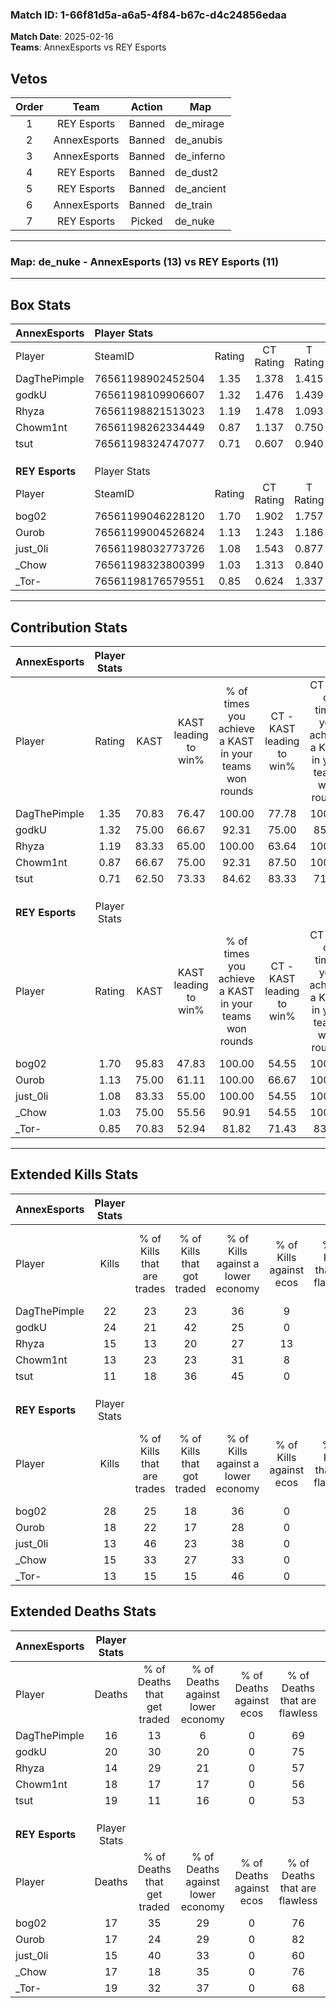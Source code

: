 ### Match ID: 1-66f81d5a-a6a5-4f84-b67c-d4c24856edaa  
**Match Date**: 2025-02-16  
**Teams**: AnnexEsports vs REY Esports  

## Vetos  

| Order | Team | Action | Map |
| :---: | :--: | :----: | --- |
| 1 | REY Esports | Banned | de_mirage |
| 2 | AnnexEsports | Banned | de_anubis |
| 3 | AnnexEsports | Banned | de_inferno |
| 4 | REY Esports | Banned | de_dust2 |
| 5 | REY Esports | Banned | de_ancient |
| 6 | AnnexEsports | Banned | de_train |
| 7 | REY Esports | Picked | de_nuke |

---  

### **Map**: de_nuke - AnnexEsports (13) vs REY Esports (11)  
---  

## Box Stats  

| **AnnexEsports** | Player Stats      |        |           |          |       |      |       |         |        |      |     |
| :- | :- | :-: | :-: | :-: | :-: | :-: | :-: | :-: | :-: | :-: | :-: |
| Player           | SteamID           | Rating | CT Rating | T Rating | KAST  | ADR  | Kills | Assists | Deaths | K/D  | HS% |
| DagThePimple     | 76561198902452504 |  1.35  |   1.378   |  1.415   | 70.83 | 93.9 |  22   |    8    |   16   | 1.38 | 40  |
| godkU            | 76561198109906607 |  1.32  |   1.476   |  1.439   | 75.00 | 88.3 |  24   |    3    |   20   | 1.20 | 50  |
| Rhyza            | 76561198821513023 |  1.19  |   1.478   |  1.093   | 83.33 | 80.5 |  15   |    9    |   14   | 1.07 | 66  |
| Chowm1nt         | 76561198262334449 |  0.87  |   1.137   |  0.750   | 66.67 | 70.2 |  13   |    8    |   18   | 0.72 | 46  |
| tsut             | 76561198324747077 |  0.71  |   0.607   |  0.940   | 62.50 | 61.5 |  11   |    6    |   19   | 0.58 | 63  |
|                  |                   |        |           |          |       |      |       |         |        |      |     |
|                  |                   |        |           |          |       |      |       |         |        |      |     |
|                  |                   |        |           |          |       |      |       |         |        |      |     |
| **REY Esports**  | Player Stats      |        |           |          |       |      |       |         |        |      |     |
| Player           | SteamID           | Rating | CT Rating | T Rating | KAST  | ADR  | Kills | Assists | Deaths | K/D  | HS% |
| bog02            | 76561199046228120 |  1.70  |   1.902   |  1.757   | 95.83 | 93.7 |  28   |    1    |   17   | 1.65 | 28  |
| Ourob            | 76561199004526824 |  1.13  |   1.243   |  1.186   | 75.00 | 74.3 |  18   |    2    |   17   | 1.06 | 66  |
| just_0li         | 76561198032773726 |  1.08  |   1.543   |  0.877   | 83.33 | 72.0 |  13   |   10    |   15   | 0.87 | 53  |
| _Chow            | 76561198323800399 |  1.03  |   1.313   |  0.840   | 75.00 | 74.8 |  15   |    5    |   17   | 0.88 | 86  |
| _Tor-            | 76561198176579551 |  0.85  |   0.624   |  1.337   | 70.83 | 64.4 |  13   |    4    |   19   | 0.68 | 53  |
---  

## Contribution Stats  

| **AnnexEsports** | Player Stats |       |                      |                                                        |                           |                                                             |                          |                                                            |
| :- | :-: | :-: | :-: | :-: | :-: | :-: | :-: | :-: |
| Player           |    Rating    | KAST  | KAST leading to win% | % of times you achieve a KAST in your teams won rounds | CT - KAST leading to win% | CT - % of times you achieve a KAST in your teams won rounds | T - KAST leading to win% | T - % of times you achieve a KAST in your teams won rounds |
| DagThePimple     |     1.35     | 70.83 |        76.47         |                         100.00                         |           77.78           |                           100.00                            |          75.00           |                           100.00                           |
| godkU            |     1.32     | 75.00 |        66.67         |                         92.31                          |           75.00           |                            85.71                            |          60.00           |                           100.00                           |
| Rhyza            |     1.19     | 83.33 |        65.00         |                         100.00                         |           63.64           |                           100.00                            |          66.67           |                           100.00                           |
| Chowm1nt         |     0.87     | 66.67 |        75.00         |                         92.31                          |           87.50           |                           100.00                            |          62.50           |                           83.33                            |
| tsut             |     0.71     | 62.50 |        73.33         |                         84.62                          |           83.33           |                            71.43                            |          66.67           |                           100.00                           |
|                  |              |       |                      |                                                        |                           |                                                             |                          |                                                            |
|                  |              |       |                      |                                                        |                           |                                                             |                          |                                                            |
|                  |              |       |                      |                                                        |                           |                                                             |                          |                                                            |
| **REY Esports**  | Player Stats |       |                      |                                                        |                           |                                                             |                          |                                                            |
| Player           |    Rating    | KAST  | KAST leading to win% | % of times you achieve a KAST in your teams won rounds | CT - KAST leading to win% | CT - % of times you achieve a KAST in your teams won rounds | T - KAST leading to win% | T - % of times you achieve a KAST in your teams won rounds |
| bog02            |     1.70     | 95.83 |        47.83         |                         100.00                         |           54.55           |                           100.00                            |          41.67           |                           100.00                           |
| Ourob            |     1.13     | 75.00 |        61.11         |                         100.00                         |           66.67           |                           100.00                            |          55.56           |                           100.00                           |
| just_0li         |     1.08     | 83.33 |        55.00         |                         100.00                         |           54.55           |                           100.00                            |          55.56           |                           100.00                           |
| _Chow            |     1.03     | 75.00 |        55.56         |                         90.91                          |           54.55           |                           100.00                            |          57.14           |                           80.00                            |
| _Tor-            |     0.85     | 70.83 |        52.94         |                         81.82                          |           71.43           |                            83.33                            |          40.00           |                           80.00                            |
---  

## Extended Kills Stats  

| **AnnexEsports** | Player Stats |                            |                            |                                    |                         |                              |                                 |                                       |                    |           |
| :- | :-: | :-: | :-: | :-: | :-: | :-: | :-: | :-: | :-: | :-: |
| Player           |    Kills     | % of Kills that are trades | % of Kills that got traded | % of Kills against a lower economy | % of Kills against ecos | % of Kills that are flawless | % of Kills that are close duels | % of Kills that are assisted by flash | Pistol Round Kills | AWP Kills |
| DagThePimple     |      22      |             23             |             23             |                 36                 |            9            |              86              |                0                |                   0                   |         4          |     5     |
| godkU            |      24      |             21             |             42             |                 25                 |            0            |              79              |                8                |                   0                   |         3          |     0     |
| Rhyza            |      15      |             13             |             20             |                 27                 |           13            |              40              |                7                |                   7                   |         0          |     0     |
| Chowm1nt         |      13      |             23             |             23             |                 31                 |            8            |              85              |                0                |                   0                   |         2          |     0     |
| tsut             |      11      |             18             |             36             |                 45                 |            0            |              64              |               18                |                   9                   |         0          |     0     |
|                  |              |                            |                            |                                    |                         |                              |                                 |                                       |                    |           |
|                  |              |                            |                            |                                    |                         |                              |                                 |                                       |                    |           |
|                  |              |                            |                            |                                    |                         |                              |                                 |                                       |                    |           |
| **REY Esports**  | Player Stats |                            |                            |                                    |                         |                              |                                 |                                       |                    |           |
| Player           |    Kills     | % of Kills that are trades | % of Kills that got traded | % of Kills against a lower economy | % of Kills against ecos | % of Kills that are flawless | % of Kills that are close duels | % of Kills that are assisted by flash | Pistol Round Kills | AWP Kills |
| bog02            |      28      |             25             |             18             |                 36                 |            0            |              68              |                7                |                   0                   |         1          |    13     |
| Ourob            |      18      |             22             |             17             |                 28                 |            0            |              78              |               11                |                   6                   |         2          |     0     |
| just_0li         |      13      |             46             |             23             |                 38                 |            0            |              31              |                8                |                   0                   |         3          |     0     |
| _Chow            |      15      |             33             |             27             |                 33                 |            0            |              60              |               13                |                   0                   |         1          |     0     |
| _Tor-            |      13      |             15             |             15             |                 46                 |            0            |              54              |                8                |                   0                   |         0          |     0     |
## Extended Deaths Stats  

| **AnnexEsports** | Player Stats |                             |                                   |                          |                               |                            |                           |               |
| :- | :-: | :-: | :-: | :-: | :-: | :-: | :-: | :-: |
| Player           |    Deaths    | % of Deaths that get traded | % of Deaths against lower economy | % of Deaths against ecos | % of Deaths that are flawless | % of Deaths that are close | % of Deaths while blinded | Deaths to AWP |
| DagThePimple     |      16      |             13              |                 6                 |            0             |              69               |             19             |             0             |       3       |
| godkU            |      20      |             30              |                20                 |            0             |              75               |             5              |             0             |       4       |
| Rhyza            |      14      |             29              |                21                 |            0             |              57               |             7              |             7             |       1       |
| Chowm1nt         |      18      |             17              |                17                 |            0             |              56               |             6              |             0             |       2       |
| tsut             |      19      |             11              |                16                 |            0             |              53               |             11             |             0             |       3       |
|                  |              |                             |                                   |                          |                               |                            |                           |               |
|                  |              |                             |                                   |                          |                               |                            |                           |               |
|                  |              |                             |                                   |                          |                               |                            |                           |               |
| **REY Esports**  | Player Stats |                             |                                   |                          |                               |                            |                           |               |
| Player           |    Deaths    | % of Deaths that get traded | % of Deaths against lower economy | % of Deaths against ecos | % of Deaths that are flawless | % of Deaths that are close | % of Deaths while blinded | Deaths to AWP |
| bog02            |      17      |             35              |                29                 |            0             |              76               |             0              |             0             |       0       |
| Ourob            |      17      |             24              |                29                 |            0             |              82               |             6              |             0             |       3       |
| just_0li         |      15      |             40              |                33                 |            0             |              60               |             7              |            13             |       1       |
| _Chow            |      17      |             18              |                35                 |            0             |              76               |             12             |             0             |       0       |
| _Tor-            |      19      |             32              |                37                 |            0             |              68               |             5              |             0             |       1       |
